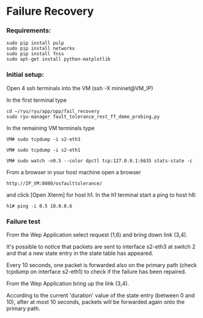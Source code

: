 # Failure Recovery

### Requirements:

	sudo pip install pulp
	sudo pip install networkx
	sudo pip install fnss
	sudo apt-get install python-matplotlib

### Initial setup:

Open 4 ssh terminals into the VM (ssh -X mininet@VM_IP)

In the first terminal type

	cd ~/ryu/ryu/app/opp/fail_recovery
	sudo ryu-manager fault_tolerance_rest_ff_demo_probing.py


In the remaining VM terminals type

	VM# sudo tcpdump -i s2-eth3
	
	VM# sudo tcpdump -i s2-eth1
	
	VM# sudo watch -n0.5 --color dpctl tcp:127.0.0.1:6635 stats-state -c

From a browser in your host machine open a browser

	http://IP_VM:8080/osfaulttolerance/
	
and click [Open Xterm] for host h1.
In the h1 terminal start a ping to host h6:

	h1# ping -i 0.5 10.0.0.6

### Failure test

From the Wep Application select request (1,6) and bring down link (3,4).

It's possible to notice that packets are sent to interface s2-eth3 at switch 2 and that a new state entry in the state table has appeared.

Every 10 seconds, one packet is forwarded also on the primary path (check tcpdump on interface s2-eth1) to check if the failure has been repaired.

From the Wep Application bring up the link (3,4).

According to the current 'duration' value of the state entry (between 0 and 10), after at most 10 seconds, packets will be forwarded again onto the primary path.

